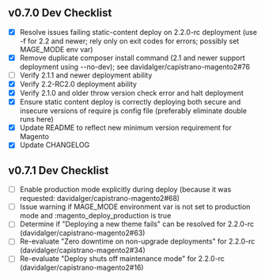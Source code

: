 ## v0.7.0 Dev Checklist

- [x] Resolve issues failing static-content deploy on 2.2.0-rc deployment (use -f for 2.2 and newer; rely only on exit codes for errors; possibly set MAGE_MODE env var)
- [x] Remove duplicate composer install command (2.1 and newer support deployment using --no-dev); see davidalger/capistrano-magento2#76
- [ ] Verify 2.1.1 and newer deployment ability
- [x] Verify 2.2-RC2.0 deployment ability
- [x] Verify 2.1.0 and older throw version check error and halt deployment
- [x] Ensure static content deploy is correctly deploying both secure and insecure versions of require js config file (preferably eliminate double runs here)
- [x] Update README to reflect new minimum version requirement for Magento
- [x] Update CHANGELOG

## v0.7.1 Dev Checklist
- [ ] Enable production mode explicitly during deploy (because it was requested: davidalger/capistrano-magento2#68)
- [ ] Issue warning if MAGE_MODE environment var is not set to production mode and :magento_deploy_production is true
- [ ] Determine if "Deploying a new theme fails" can be resolved for 2.2.0-rc (davidalger/capistrano-magento2#63)
- [ ] Re-evaluate "Zero downtime on non-upgrade deployments" for 2.2.0-rc (davidalger/capistrano-magento2#34)
- [ ] Re-evaluate "Deploy shuts off maintenance mode" for 2.2.0-rc (davidalger/capistrano-magento2#16)
